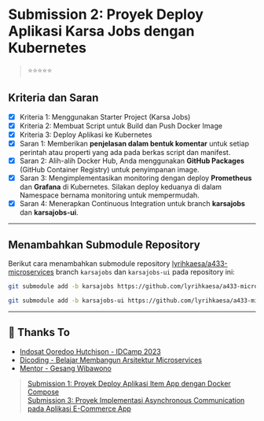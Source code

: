 # Submission 2: Proyek Deploy Aplikasi Karsa Jobs dengan Kubernetes

> ⭐⭐⭐⭐⭐

## Kriteria dan Saran

- [x] Kriteria 1: Menggunakan Starter Project (Karsa Jobs)
- [x] Kriteria 2: Membuat Script untuk Build dan Push Docker Image
- [x] Kriteria 3: Deploy Aplikasi ke Kubernetes
- [x] Saran 1: Memberikan **penjelasan dalam bentuk komentar** untuk setiap perintah atau properti yang ada pada berkas script dan manifest.
- [x] Saran 2: Alih-alih Docker Hub, Anda menggunakan **GitHub Packages** (GitHub Container Registry) untuk penyimpanan image.
- [x] Saran 3: Mengimplementasikan monitoring dengan deploy **Prometheus** dan **Grafana** di Kubernetes. Silakan deploy keduanya di dalam Namespace bernama monitoring untuk mempermudah.
- [x] Saran 4: Menerapkan Continuous Integration untuk branch **karsajobs** dan **karsajobs-ui**.

---

## Menambahkan Submodule Repository

Berikut cara menambahkan submodule repository [lyrihkaesa/a433-microservices](https://github.com/lyrihkaesa/a433-microservices) branch `karsajobs` dan `karsajobs-ui` pada repository ini:

```bash
git submodule add -b karsajobs https://github.com/lyrihkaesa/a433-microservices karsajobs
```

```bash
git submodule add -b karsajobs-ui https://github.com/lyrihkaesa/a433-microservices karsajobs-ui
```

---

## 🙏 Thanks To

- [Indosat Ooredoo Hutchison - IDCamp 2023](https://idcamp.ioh.co.id/)
- [Dicoding - Belajar Membangun Arsitektur Microservices](https://www.dicoding.com/academies/433)
- [Mentor - Gesang Wibawono](#)

> [Submission 1: Proyek Deploy Aplikasi Item App dengan Docker Compose](https://github.com/lyrihkaesa/a433-microservices/tree/proyek-pertama)  
> [Submission 3: Proyek Implementasi Asynchronous Communication pada Aplikasi E-Commerce App](https://github.com/lyrihkaesa/proyek-implementasi-asynchronous-communication-pada-aplikasi-e-commerce-app)
